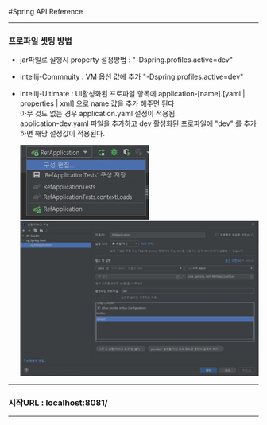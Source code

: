 #Spring API Reference

---
### 프로파일 셋팅 방법
- jar파일로 실행시 property 설정방법 : "-Dspring.profiles.active=dev"
- intellij-Commnuity : VM 옵션 값에 추가 "-Dspring.profiles.active=dev"
- intellij-Ultimate : Ul활성화된 프로파일 항목에 application-[name].[yaml | properties | xml] 으로 name 값을 추가 해주면 된다   
  아무 것도 없는 경우 application.yaml 설정이 적용됨.   
  application-dev.yaml 파일을 추가하고 dev 활성화된 프로파일에 "dev" 를 추가하면 해당 설정값이 적용된다.   

  ![(set-profile1)](./src/main/resources/readme/set-profile1.jpg "인텔리제이 프로파일 설정방법 1")   
  ![(set-profile1)](./src/main/resources/readme/set-profile2.jpg "인텔리제이 프로파일 설정방법 2")

---
### 시작URL : localhost:8081/    

---

